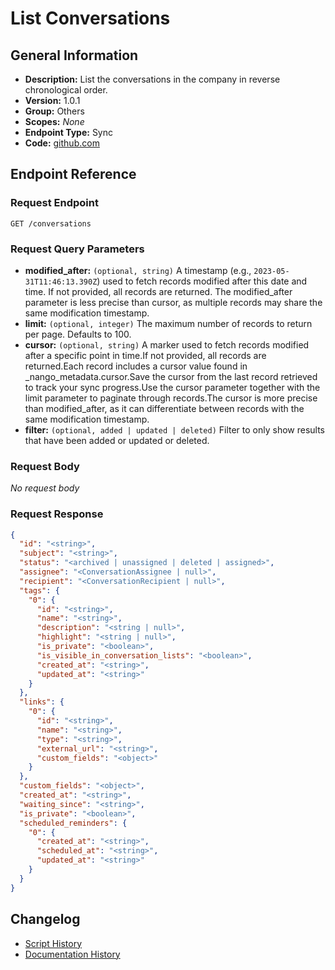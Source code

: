 <!-- BEGIN GENERATED CONTENT -->
# List Conversations

## General Information

- **Description:** List the conversations in the company in reverse chronological order.
- **Version:** 1.0.1
- **Group:** Others
- **Scopes:** _None_
- **Endpoint Type:** Sync
- **Code:** [github.com](https://github.com/NangoHQ/integration-templates/tree/main/integrations/front/syncs/list-conversations.ts)


## Endpoint Reference

### Request Endpoint

`GET /conversations`

### Request Query Parameters

- **modified_after:** `(optional, string)` A timestamp (e.g., `2023-05-31T11:46:13.390Z`) used to fetch records modified after this date and time. If not provided, all records are returned. The modified_after parameter is less precise than cursor, as multiple records may share the same modification timestamp.
- **limit:** `(optional, integer)` The maximum number of records to return per page. Defaults to 100.
- **cursor:** `(optional, string)` A marker used to fetch records modified after a specific point in time.If not provided, all records are returned.Each record includes a cursor value found in _nango_metadata.cursor.Save the cursor from the last record retrieved to track your sync progress.Use the cursor parameter together with the limit parameter to paginate through records.The cursor is more precise than modified_after, as it can differentiate between records with the same modification timestamp.
- **filter:** `(optional, added | updated | deleted)` Filter to only show results that have been added or updated or deleted.

### Request Body

_No request body_

### Request Response

```json
{
  "id": "<string>",
  "subject": "<string>",
  "status": "<archived | unassigned | deleted | assigned>",
  "assignee": "<ConversationAssignee | null>",
  "recipient": "<ConversationRecipient | null>",
  "tags": {
    "0": {
      "id": "<string>",
      "name": "<string>",
      "description": "<string | null>",
      "highlight": "<string | null>",
      "is_private": "<boolean>",
      "is_visible_in_conversation_lists": "<boolean>",
      "created_at": "<string>",
      "updated_at": "<string>"
    }
  },
  "links": {
    "0": {
      "id": "<string>",
      "name": "<string>",
      "type": "<string>",
      "external_url": "<string>",
      "custom_fields": "<object>"
    }
  },
  "custom_fields": "<object>",
  "created_at": "<string>",
  "waiting_since": "<string>",
  "is_private": "<boolean>",
  "scheduled_reminders": {
    "0": {
      "created_at": "<string>",
      "scheduled_at": "<string>",
      "updated_at": "<string>"
    }
  }
}
```

## Changelog

- [Script History](https://github.com/NangoHQ/integration-templates/commits/main/integrations/front/syncs/list-conversations.ts)
- [Documentation History](https://github.com/NangoHQ/integration-templates/commits/main/integrations/front/syncs/list-conversations.md)

<!-- END  GENERATED CONTENT -->

